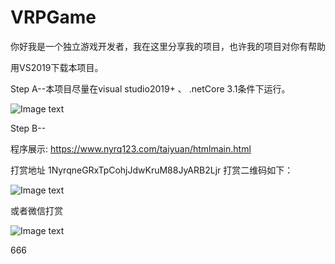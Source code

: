 # VRPGame
你好我是一个独立游戏开发者，我在这里分享我的项目，也许我的项目对你有帮助

<p>
用VS2019下载本项目。 
</p>
<p>
Step A--本项目尽量在visual studio2019+ 、 .netCore 3.1条件下运行。 
</p>

![Image text](https://www.nyrq123.com/img/fileStep/step1.png)

<p>
Step B--

程序展示:
https://www.nyrq123.com/taiyuan/htmlmain.html
</p>
<p>

打赏地址
1NyrqneGRxTpCohjJdwKruM88JyARB2Ljr
打赏二维码如下：
</p>

![Image text](https://www.nyrq123.com/img/1NyrqneGRxTpCohjJdwKruM88JyARB2Ljr_qrCode.png)
<p>
或者微信打赏
</p>

![Image text](https://www.nyrq123.com/img/wechatqrcode2.jpg)

666





